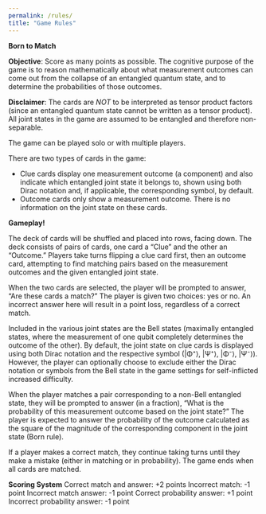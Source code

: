 ```yaml
---
permalink: /rules/
title: "Game Rules"
---
```


**Born to Match**


**Objective**: Score as many points as possible. The cognitive purpose of the game is to reason mathematically about what measurement outcomes can come out from the collapse of an entangled quantum state, and to determine the probabilities of those outcomes.


**Disclaimer**: The cards are *NOT* to be interpreted as tensor product factors (since an entangled quantum state cannot be written as a tensor product). All joint states in the game are assumed to be entangled and therefore non-separable.


The game can be played solo or with multiple players. 


There are two types of cards in the game:
- Clue cards display one measurement outcome (a component) and also indicate which entangled joint state it belongs to, shown using both Dirac notation and, if applicable, the corresponding symbol, by default.
- Outcome cards only show a measurement outcome. There is no information on the joint state on these cards.



**Gameplay!**

The deck of cards will be shuffled and placed into rows, facing down. The deck consists of pairs of cards, one card a “Clue” and the other an “Outcome.” Players take turns flipping a clue card first, then an outcome card, attempting to find matching pairs based on the measurement outcomes and the given entangled joint state. 


When the two cards are selected, the player will be prompted to answer, “Are these cards a match?” The player is given two choices: yes or no. An incorrect answer here will result in a point loss, regardless of a correct match. 


Included in the various joint states are the Bell states (maximally entangled states, where the measurement of one qubit completely determines the outcome of the other). By default, the joint state on clue cards is displayed using both Dirac notation and the respective symbol (|Φ⁺⟩, |Ψ⁺⟩, |Φ⁻⟩, |Ψ⁻⟩). However, the player can optionally choose to exclude either the Dirac notation or symbols from the Bell state in the game settings for self-inflicted increased difficulty.


When the player matches a pair corresponding to a non-Bell entangled state, they will be prompted to answer (in a fraction), “What is the probability of this measurement outcome based on the joint state?” The player is expected to answer the probability of the outcome calculated as the square of the magnitude of the corresponding component in the joint state (Born rule).


If a player makes a correct match, they continue taking turns until they make a mistake (either in matching or in probability). The game ends when all cards are matched.


**Scoring System**
Correct match and answer: +2 points
Incorrect match: -1 point
Incorrect match answer: -1 point
Correct probability answer: +1 point
Incorrect probability answer: -1 point

